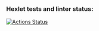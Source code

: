 ### Hexlet tests and linter status:
[![Actions Status](https://github.com/rustamnadrov/python-project-50/workflows/hexlet-check/badge.svg)](https://github.com/rustamnadrov/python-project-50/actions)